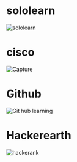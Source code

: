 # sololearn
![sololearn](https://user-images.githubusercontent.com/59721986/152721286-96bff7cd-ad30-4424-99c8-b4f0e40ff8b6.jpg)
# cisco
![Capture](https://user-images.githubusercontent.com/59721986/152798502-8d06fbcb-5add-4350-8c00-90ac04efcfc3.JPG)
# Github
![Git hub learning](https://user-images.githubusercontent.com/59721986/153459375-aac87429-afdf-428d-91ca-6524f22d1221.JPG)
# Hackerearth
![hackerank](https://user-images.githubusercontent.com/59721986/153481713-f61da40b-c2f0-4dac-b1e0-b4fc90e0de35.JPG)





